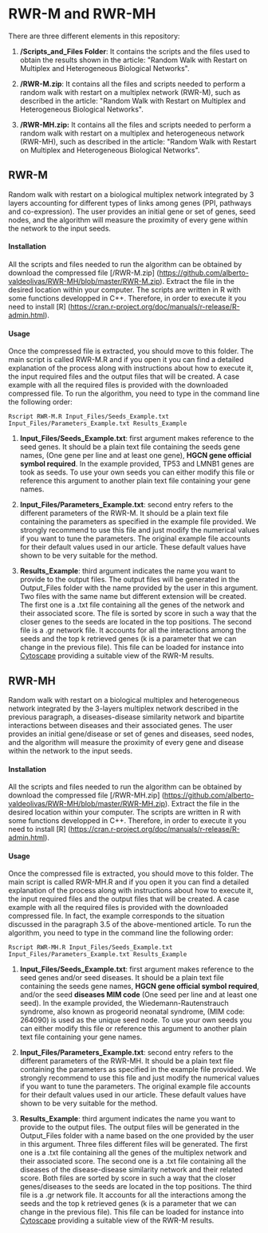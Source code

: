 # RWR-M and RWR-MH

There are three different elements in this repository: 

1. **/Scripts_and_Files Folder**: It contains the scripts and the files used to obtain the results shown in the article: "Random Walk with Restart on Multiplex and Heterogeneous Biological Networks". 

2. **/RWR-M.zip**: It contains all the files and scripts needed to perform a random walk with restart on a multiplex network (RWR-M), such as described in the article: "Random Walk with Restart on Multiplex and Heterogeneous Biological Networks".

3. **/RWR-MH.zip:** It contains all the files and scripts needed to perform a random walk with restart on a multiplex and heterogeneous network (RWR-MH), such as described in the article: "Random Walk with Restart on Multiplex and Heterogeneous Biological Networks".

## RWR-M 

Random walk with restart on a biological multiplex network integrated by 3 layers accounting for different types of links among genes (PPI, pathways and co-expression). The user provides an initial gene or set of genes, seed nodes, and the algorithm will measure the proximity of every gene within the network to the input seeds. 

#### Installation

All the scripts and files needed to run the algorithm can be obtained by download the compressed file [/RWR-M.zip] (https://github.com/alberto-valdeolivas/RWR-MH/blob/master/RWR-M.zip). Extract the file in the desired location within your computer. The scripts are written in R with some functions developped in C++. Therefore, in order to execute it you need to install [R] (https://cran.r-project.org/doc/manuals/r-release/R-admin.html). 

#### Usage

Once the compressed file is extracted, you should move to this folder. The main script is called RWR-M.R and if you open it you can find a detailed explanation of the process along with instructions about how to execute it, the input required files and the output files that will be created. A case example with all the required files is provided with the downloaded compressed file. To run the algorithm, you need to type in the command line the following order: 

`Rscript RWR-M.R Input_Files/Seeds_Example.txt Input_Files/Parameters_Example.txt Results_Example`

1. **Input_Files/Seeds_Example.txt**: first argument makes reference to the seed genes. It should be a plain text file containing the seeds gene names, (One gene per line and at least one gene), **HGCN gene official symbol required**. In the example provided, TP53 and LMNB1 genes are took as seeds. To use your own seeds you can either modify this file or reference this argument to another plain text file containing your gene names. 

2. **Input_Files/Parameters_Example.txt**: second entry refers to the different parameters of the RWR-M. It should be a plain text file containing the parameters as specified in the example file provided. We strongly recommend to use this file and just modify the numerical values if you want to tune the parameters. The original example file accounts for their default values used in our article. These default values have shown to be very suitable for the method.

3. **Results_Example**: third argument indicates the name you want to provide to the output files. The output files will be generated in the Output_Files folder with the name provided by the user in this argument. Two files with the same name but different extension will be created. The first one is a .txt file containing all the genes of the network and their associated score. The file is sorted by score in such a way that the closer genes to the seeds are located in the top positions. The second file is a .gr network file. It accounts for all the interactions among the seeds and the top k retrieved genes (k is a parameter that we can change in the previous file). This file can be loaded for instance into [Cytoscape](http://www.cytoscape.org/) providing a suitable view of the RWR-M results. 

## RWR-MH 

Random walk with restart on a biological multiplex and heterogeneous network integrated by the 3-layers multiplex network described in the previous paragraph, a diseases-disease similarity network and bipartite interactions between diseases and their associated genes. The user provides an initial gene/disease or set of genes and diseases, seed nodes, and the algorithm will measure the proximity of every gene and disease within the network to the input seeds. 

#### Installation

All the scripts and files needed to run the algorithm can be obtained by download the compressed file [/RWR-MH.zip] (https://github.com/alberto-valdeolivas/RWR-MH/blob/master/RWR-MH.zip). Extract the file in the desired location within your computer. The scripts are written in R with some functions developped in C++. Therefore, in order to execute it you need to install [R] (https://cran.r-project.org/doc/manuals/r-release/R-admin.html). 

#### Usage

Once the compressed file is extracted, you should move to this folder. The main script is called RWR-MH.R and if you open it you can find a detailed explanation of the process along with instructions about how to execute it, the input required files and the output files that will be created. A case example with all the required files is provided with the downloaded compressed file. In fact, the example corresponds to the situation discussed in the paragraph 3.5 of the above-mentioned article. To run the algorithm, you need to type in the command line the following order: 

`Rscript RWR-MH.R Input_Files/Seeds_Example.txt Input_Files/Parameters_Example.txt Results_Example`

1. **Input_Files/Seeds_Example.txt**: first argument makes reference to the seed genes and/or seed diseases. It should be a plain text file containing the seeds gene names, **HGCN gene official symbol required**, and/or the seed **diseases MIM code** (One seed per line and at least one seed). In the example provided, the Wiedemann-Rautenstrauch syndrome, also known as progeorid neonatal syndrome, (MIM code: 264090) is used as the unique seed node. To use your own seeds you can either modify this file or reference this argument to another plain text file containing your gene names. 

2. **Input_Files/Parameters_Example.txt**: second entry refers to the different parameters of the RWR-MH. It should be a plain text file containing the parameters as specified in the example file provided. We strongly recommend to use this file and just modify the numerical values if you want to tune the parameters. The original example file accounts for their default values used in our article. These default values have shown to be very suitable for the method.

3. **Results_Example**: third argument indicates the name you want to provide to the output files. The output files will be generated in the Output_Files folder with a name based on the one provided by the user in this argument. Three files different files will be generated. The first one is a .txt file containing all the genes of the multiplex network and their associated score. The second one is a .txt file containing all the diseases of the disease-disease similarity network and their related score. Both files are sorted by score in such a way that the closer genes/diseases to the seeds are located in the top positions. The third file is a .gr network file. It accounts for all the interactions among the seeds and the top k retrieved genes (k is a parameter that we can change in the previous file). This file can be loaded for instance into [Cytoscape](http://www.cytoscape.org/) providing a suitable view of the RWR-M results. 
